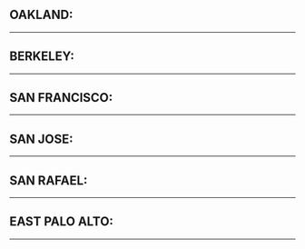 ## OAKLAND:
---

## BERKELEY:
---

## SAN FRANCISCO:
---

## SAN JOSE:
---

## SAN RAFAEL:
---

## EAST PALO ALTO:
---

